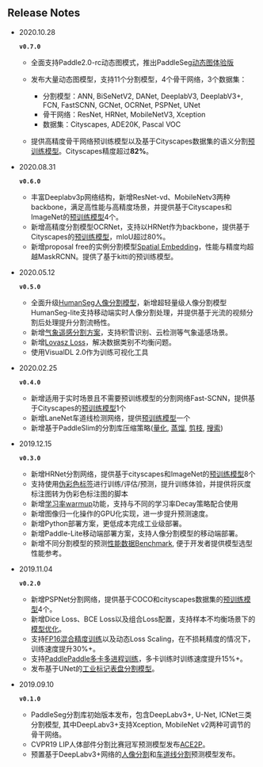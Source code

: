 ## Release Notes

* 2020.10.28

  **`v0.7.0`**
  * 全面支持Paddle2.0-rc动态图模式，推出PaddleSeg[动态图体验版](./dygraph/)
  * 发布大量动态图模型，支持11个分割模型，4个骨干网络，3个数据集：
      * 分割模型：ANN, BiSeNetV2, DANet, DeeplabV3, DeeplabV3+, FCN, FastSCNN, GCNet, OCRNet, PSPNet, UNet
      * 骨干网络：ResNet, HRNet, MobileNetV3, Xception
      * 数据集：Cityscapes, ADE20K, Pascal VOC

  * 提供高精度骨干网络预训练模型以及基于Cityscapes数据集的语义分割[预训练模型](./dygraph/configs/)。Cityscapes精度超过**82%**。


* 2020.08.31

  **`v0.6.0`**
  * 丰富Deeplabv3p网络结构，新增ResNet-vd、MobileNetv3两种backbone，满足高性能与高精度场景，并提供基于Cityscapes和ImageNet的[预训练模型](./docs/model_zoo.md)4个。
  * 新增高精度分割模型OCRNet，支持以HRNet作为backbone，提供基于Cityscapes的[预训练模型](https://github.com/PaddlePaddle/PaddleSeg/blob/develop/docs/model_zoo.md#cityscapes%E9%A2%84%E8%AE%AD%E7%BB%83%E6%A8%A1%E5%9E%8B)，mIoU超过80%。
  * 新增proposal free的实例分割模型[Spatial Embedding](https://github.com/PaddlePaddle/PaddleSeg/tree/develop/contrib/SpatialEmbeddings)，性能与精度均超越MaskRCNN。提供了基于kitti的预训练模型。

* 2020.05.12

  **`v0.5.0`**
  * 全面升级[HumanSeg人像分割模型](./contrib/HumanSeg)，新增超轻量级人像分割模型HumanSeg-lite支持移动端实时人像分割处理，并提供基于光流的视频分割后处理提升分割流畅性。
  * 新增[气象遥感分割方案](./contrib/RemoteSensing)，支持积雪识别、云检测等气象遥感场景。
  * 新增[Lovasz Loss](docs/lovasz_loss.md)，解决数据类别不均衡问题。
  * 使用VisualDL 2.0作为训练可视化工具

* 2020.02.25

  **`v0.4.0`**
  * 新增适用于实时场景且不需要预训练模型的分割网络Fast-SCNN，提供基于Cityscapes的[预训练模型](./docs/model_zoo.md)1个
  * 新增LaneNet车道线检测网络，提供[预训练模型](https://github.com/PaddlePaddle/PaddleSeg/tree/release/v0.4.0/contrib/LaneNet#%E4%B8%83-%E5%8F%AF%E8%A7%86%E5%8C%96)一个
  * 新增基于PaddleSlim的分割库压缩策略([量化](./slim/quantization/README.md), [蒸馏](./slim/distillation/README.md), [剪枝](./slim/prune/README.md), [搜索](./slim/nas/README.md))


* 2019.12.15

  **`v0.3.0`**
  * 新增HRNet分割网络，提供基于cityscapes和ImageNet的[预训练模型](./docs/model_zoo.md)8个
  * 支持使用[伪彩色标签](./docs/data_prepare.md#%E7%81%B0%E5%BA%A6%E6%A0%87%E6%B3%A8vs%E4%BC%AA%E5%BD%A9%E8%89%B2%E6%A0%87%E6%B3%A8)进行训练/评估/预测，提升训练体验，并提供将灰度标注图转为伪彩色标注图的脚本
  * 新增[学习率warmup](./docs/configs/solver_group.md#lr_warmup)功能，支持与不同的学习率Decay策略配合使用
  * 新增图像归一化操作的GPU化实现，进一步提升预测速度。
  * 新增Python部署方案，更低成本完成工业级部署。
  * 新增Paddle-Lite移动端部署方案，支持人像分割模型的移动端部署。
  * 新增不同分割模型的预测[性能数据Benchmark](./deploy/python/docs/PaddleSeg_Infer_Benchmark.md), 便于开发者提供模型选型性能参考。


* 2019.11.04

  **`v0.2.0`**
  * 新增PSPNet分割网络，提供基于COCO和cityscapes数据集的[预训练模型](./docs/model_zoo.md)4个。
  * 新增Dice Loss、BCE Loss以及组合Loss配置，支持样本不均衡场景下的[模型优化](./docs/loss_select.md)。
  * 支持[FP16混合精度训练](./docs/multiple_gpus_train_and_mixed_precision_train.md)以及动态Loss Scaling，在不损耗精度的情况下，训练速度提升30%+。
  * 支持[PaddlePaddle多卡多进程训练](./docs/multiple_gpus_train_and_mixed_precision_train.md)，多卡训练时训练速度提升15%+。
  * 发布基于UNet的[工业标记表盘分割模型](./contrib#%E5%B7%A5%E4%B8%9A%E7%94%A8%E8%A1%A8%E5%88%86%E5%89%B2)。

* 2019.09.10

  **`v0.1.0`**
  * PaddleSeg分割库初始版本发布，包含DeepLabv3+, U-Net, ICNet三类分割模型, 其中DeepLabv3+支持Xception, MobileNet v2两种可调节的骨干网络。
  * CVPR19 LIP人体部件分割比赛冠军预测模型发布[ACE2P](./contrib/ACE2P)。
  * 预置基于DeepLabv3+网络的[人像分割](./contrib/HumanSeg/)和[车道线分割](./contrib/RoadLine)预测模型发布。

</br>
